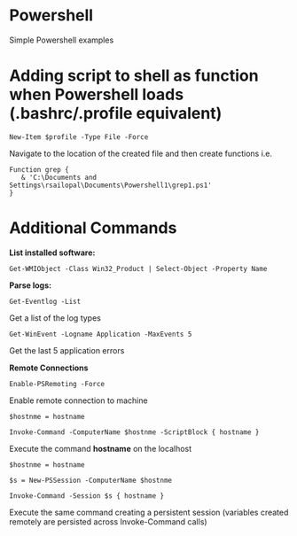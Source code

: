 # Powershell

Simple Powershell examples

# Adding script to shell as function when Powershell loads (.bashrc/.profile equivalent)

    New-Item $profile -Type File -Force
    
Navigate to the location of the created file and then create functions i.e.

    Function grep { 
       & 'C:\Documents and Settings\rsailopal\Documents\Powershell1\grep1.ps1' 
    }

# Additional Commands

**List installed software:**

    Get-WMIObject -Class Win32_Product | Select-Object -Property Name
    
**Parse logs:**

    Get-Eventlog -List
    
Get a list of the log types

    Get-WinEvent -Logname Application -MaxEvents 5
   
Get the last 5 application errors

**Remote Connections**

    Enable-PSRemoting -Force
    
 Enable remote connection to machine
 
    $hostnme = hostname
    
    Invoke-Command -ComputerName $hostnme -ScriptBlock { hostname }
    
 Execute the command **hostname** on the localhost
 
    $hostnme = hostname
    
    $s = New-PSSession -ComputerName $hostnme
    
    Invoke-Command -Session $s { hostname }
    
 Execute the same command creating a persistent session (variables created remotely are persisted across Invoke-Command calls)
 
 
    
 
 


